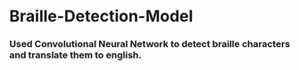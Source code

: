 # Braille-Detection-Model
### Used Convolutional Neural Network to detect braille characters and translate them to english.
